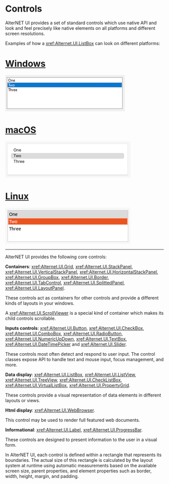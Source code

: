 # Controls

AlterNET UI provides a set of standard controls which use native API and look and feel precisely like native elements on all platforms and different screen resolutions.

Examples of how a <xref:Alternet.UI.ListBox> can look on different platforms:

# [Windows](#tab/screenshot-windows)
![ListBox on Windows](../apidoc/ListBox/images/listbox-windows.png)
# [macOS](#tab/screenshot-macos)
![ListBox on macOS](../apidoc/ListBox/images/listbox-macos.png)
# [Linux](#tab/screenshot-linux)
![ListBox on Linux](../apidoc/ListBox/images/listbox-linux.png)
***

AlterNET UI provides the following core controls:

**Containers**: <xref:Alternet.UI.Grid>, <xref:Alternet.UI.StackPanel>, <xref:Alternet.UI.VerticalStackPanel>, 
<xref:Alternet.UI.HorizontalStackPanel>, <xref:Alternet.UI.GroupBox>, <xref:Alternet.UI.Border>, 
<xref:Alternet.UI.TabControl>, <xref:Alternet.UI.SplittedPanel>, <xref:Alternet.UI.LayoutPanel>.

These controls act as containers for other controls and provide a different kinds of layouts in your windows.

A <xref:Alternet.UI.ScrollViewer> is a special kind of container which makes its child controls scrollable. 

**Inputs controls**: <xref:Alternet.UI.Button>, <xref:Alternet.UI.CheckBox>, <xref:Alternet.UI.ComboBox>, 
<xref:Alternet.UI.RadioButton>,
<xref:Alternet.UI.NumericUpDown>, <xref:Alternet.UI.TextBox>, <xref:Alternet.UI.DateTimePicker> and 
<xref:Alternet.UI.Slider>.

These controls most often detect and respond to user input. The control classes expose API to handle text and mouse input, focus management, and more.

**Data display**: <xref:Alternet.UI.ListBox>, <xref:Alternet.UI.ListView>, <xref:Alternet.UI.TreeView>, 
<xref:Alternet.UI.CheckListBox>, <xref:Alternet.UI.VirtualListBox>, <xref:Alternet.UI.PropertyGrid>.

These controls provide a visual representation of data elements in different layouts or views.

**Html display**: <xref:Alternet.UI.WebBrowser>.

This control may be used to render full featured web documents.

**Informational**: <xref:Alternet.UI.Label>, <xref:Alternet.UI.ProgressBar>.

These controls are designed to present information to the user in a visual form.

In AlterNET UI, each control is defined within a rectangle that represents its boundaries. The actual size of this rectangle is calculated by the
layout system at runtime using automatic measurements based on the available screen size, parent properties, and element properties such as border,
width, height, margin, and padding.